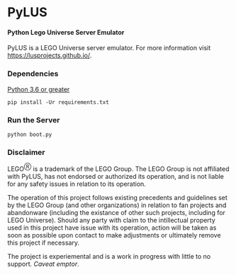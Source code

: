 # PyLUS
#### Python Lego Universe Server Emulator
PyLUS is a LEGO Universe server emulator. For more information visit https://lusprojects.github.io/.

### Dependencies

[Python 3.6 or greater](https://www.python.org/downloads/)


```
pip install -Ur requirements.txt
```

### Run the Server
```
python boot.py
```

### Disclaimer
LEGO<sup>Ⓡ</sup> is a trademark of the LEGO Group. The LEGO Group is not affiliated with PyLUS, has not endorsed or authorized its operation, and is not liable for any safety issues in relation to its operation.

The operation of this project follows existing precedents and guidelines set by the LEGO Group (and other organizations) in relation to fan projects and abandonware (including the existance of other such projects, including for LEGO Universe). Should any party with claim to the intillectual property used in this project have issue with its operation, action will be taken as soon as possible upon contact to make adjustments or ultimately remove this project if necessary.

The project is experiemental and is a work in progress with little to no support. *Caveat emptor*.
